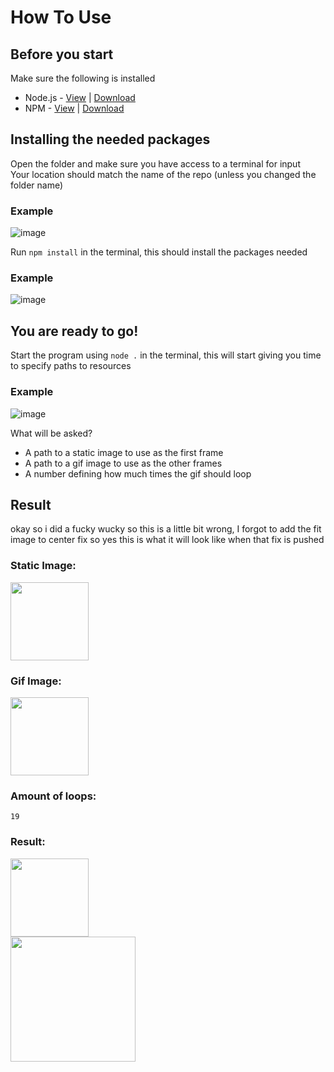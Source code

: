 # How To Use

## Before you start

Make sure the following is installed

- Node.js - [View](https://nodejs.dev/) | [Download](https://nodejs.org/en/download/)
- NPM - [View](https://www.npmjs.com/get-npm) | [Download](https://docs.npmjs.com/downloading-and-installing-node-js-and-npm)

## Installing the needed packages

Open the folder and make sure you have access to a terminal for input<br>
Your location should match the name of the repo (unless you changed the folder name)<br>

### Example

![image](https://user-images.githubusercontent.com/63742759/121862640-4c116c80-ccfb-11eb-9c4e-bc0fec9373d6.png)

Run `npm install` in the terminal, this should install the packages needed

### Example

![image](https://user-images.githubusercontent.com/63742759/121862781-72370c80-ccfb-11eb-8325-97fc78efb7f9.png)

## You are ready to go!

Start the program using `node .` in the terminal, this will start giving you time to specify paths to resources

### Example

![image](https://user-images.githubusercontent.com/63742759/121862978-a7435f00-ccfb-11eb-904b-32034a7284b9.png)

What will be asked?

- A path to a static image to use as the first frame
- A path to a gif image to use as the other frames
- A number defining how much times the gif should loop

## Result
okay so i did a fucky wucky so this is a little bit wrong, I forgot to add the fit image to center fix so yes this is what it will look like when that fix is pushed

### Static Image:

<img src="https://user-images.githubusercontent.com/63742759/121863643-5b44ea00-ccfc-11eb-88b7-7749a03d45ef.png" width=125>

### Gif Image:
<img src="https://user-images.githubusercontent.com/63742759/121865601-731d6d80-ccfe-11eb-95e3-bb4f9d8456e5.gif" height=125>

### Amount of loops:
`19`

### Result:
<img src="https://user-images.githubusercontent.com/63742759/121863457-29cc1e80-ccfc-11eb-9e61-679eb8743ee9.gif" width=125>
<br>
<img src="https://user-images.githubusercontent.com/63742759/121865180-f4c0cb80-ccfd-11eb-8210-8fae3aac8cab.gif" width=200>

